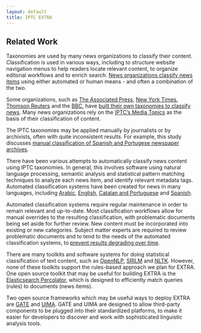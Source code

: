 ```yaml
---
layout: default
title: IPTC EXTRA
---
```

## Related Work

Taxonomies are used by many news organizations to classify their content. Classification is used in various ways, including to structure website navigation menus to help readers locate relevant content, to organize editorial workflows and to enrich search. [News organizations classify news items](https://www.uie.com/articles/taxonomy_content_publishing) using either automated or human means - and often a combination of the two.

Some organizations, such as [The Associated Press](https://www.ap.org), [New York Times](www.nytimes.com), [Thomson Reuters](http://www.reuters.com/) and the [BBC](bbc.co.uk), have [built their own taxonomies to classify news](http://www.poynter.org/news/media-innovation/222187/how-taxonomies-help-news-organizations-understand-and-categorize-their-content). Many news organizations rely on the [IPTC’s Media Topics](https://iptc.org/standards/media-topics) as the basis of their classification of content.

The IPTC taxonomies may be applied manually by journalists or by archivists, often with quite inconsistent results. For example, this study discusses [manual classification of Spanish and Portugese newspaper archives](http://ir.ii.uam.es/neptuno/publications/neptuno-esws04.pdf).

There have been various attempts to automatically classify news content using IPTC taxonomies. In general, this involves software using natural language processing, semantic analysis and statistical pattern matching techniques to analyze each news item, and identify relevant metadata tags. Automated classification systems have been created for news in many languages, including [Arabic](https://vtechworks.lib.vt.edu/bitstream/handle/10919/51269/KananFoxArabicTextClassification.pdf), [English](http://nlp.lsi.upc.edu/papers/montoyo01.pdf), [Catalan and Portuguese](http://www.dfki.uni-kl.de/~bernardi/News/publication-download/SWCASE_NEWS.pdf) and [Spanish](http://link.springer.com/chapter/10.1007/978-3-540-74628-7_16#page-1).

Automated classification systems require regular maintenance in order to remain relevant and up-to-date. Most classification workflows allow for manual overrides to the resulting classification, with problematic documents being set aside for further review. New content must be incorporated into existing or new categories. Subject matter experts are required to review problematic documents and to tend to the needs of the automated classification systems, to [prevent results degrading over time](http://www.computerweekly.com/feature/Data-classification-why-it-is-important-and-how-to-do-it).

There are many toolkits and software systems for doing statistical classification of text content, such as [OpenNLP](http://opennlp.apache.org), [SRILM](http://www.speech.sri.com/projects/srilm) and [NLTK](http://www.nltk.org). However, none of these toolkits support the rules-based approach we plan for EXTRA. One open source toolkit that may be useful for building EXTRA is the [Elasticsearch Percolator](https://www.elastic.co/guide/en/elasticsearch/reference/current/search-percolate.html), which is designed to efficiently match queries (rules) to documents (news items).

Two open source frameworks which may be useful ways to deploy EXTRA are [GATE](https://gate.ac.uk) and [UIMA](https://uima.apache.org). GATE and UIMA are designed to allow third-party components to be plugged into their standardized platforms, to make it easier for developers to discover and work with sophisticated linguistic analysis tools.
